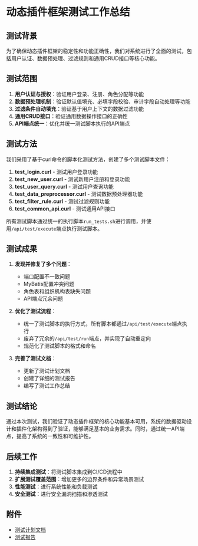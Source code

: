 # 动态插件框架测试工作总结

## 测试背景

为了确保动态插件框架的稳定性和功能正确性，我们对系统进行了全面的测试，包括用户认证、数据预处理、过滤规则和通用CRUD接口等核心功能。

## 测试范围

1. **用户认证与授权**：验证用户登录、注册、角色分配等功能
2. **数据预处理机制**：验证默认值填充、必填字段校验、审计字段自动处理等功能
3. **过滤条件自动填充**：验证基于用户上下文的数据过滤功能
4. **通用CRUD接口**：验证通用数据操作接口的正确性
5. **API端点统一**：优化并统一测试脚本执行的API端点

## 测试方法

我们采用了基于curl命令的脚本化测试方法，创建了多个测试脚本文件：

1. **test_login.curl** - 测试用户登录功能
2. **test_new_user.curl** - 测试新用户注册和登录功能
3. **test_user_query.curl** - 测试用户查询功能
4. **test_data_preprocessor.curl** - 测试数据预处理器功能
5. **test_filter_rule.curl** - 测试过滤规则功能
6. **test_common_api.curl** - 测试通用API接口

所有测试脚本通过统一的执行脚本`run_tests.sh`进行调用，并使用`/api/test/execute`端点执行测试脚本。

## 测试成果

1. **发现并修复了多个问题**：
   - 端口配置不一致问题
   - MyBatis配置冲突问题
   - 角色表和组织机构表缺失问题
   - API端点冗余问题

2. **优化了测试流程**：
   - 统一了测试脚本的执行方式，所有脚本都通过`/api/test/execute`端点执行
   - 废弃了冗余的`/api/test/run`端点，并实现了自动重定向
   - 规范化了测试脚本的格式和命名

3. **完善了测试文档**：
   - 更新了测试计划文档
   - 创建了详细的测试报告
   - 编写了测试工作总结

## 测试结论

通过本次测试，我们验证了动态插件框架的核心功能基本可用，系统的数据驱动设计和插件化架构得到了验证，能够满足基本的业务需求。同时，通过统一API端点，提高了系统的一致性和可维护性。

## 后续工作

1. **持续集成测试**：将测试脚本集成到CI/CD流程中
2. **扩展测试覆盖范围**：增加更多的边界条件和异常场景测试
3. **性能测试**：进行系统性能和负载测试
4. **安全测试**：进行安全漏洞扫描和渗透测试

## 附件

- [测试计划文档](../test-plan.md)
- [测试报告](test-report.md) 